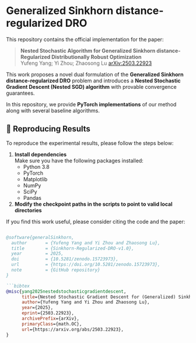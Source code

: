 # Generalized Sinkhorn distance-regularized DRO

This repository contains the official implementation for the paper:

> **Nested Stochastic Algorithm for Generalized Sinkhorn distance-Regularized Distributionally Robust Optimization**  
> Yufeng Yang; Yi Zhou; Zhaosong Lu
> [arXiv:2503.22923](https://arxiv.org/abs/2503.22923)

This work proposes a novel dual formulation of the **Generalized Sinkhorn distance-regularized DRO** problem and introduces a **Nested Stochastic Gradient Descent (Nested SGD) algorithm** with provable convergence guarantees.

In this repository, we provide **PyTorch implementations** of our method along with several baseline algorithms.

## 🔄 Reproducing Results

To reproduce the experimental results, please follow the steps below:

1. **Install dependencies**  
   Make sure you have the following packages installed:
   - Python 3.8
   - PyTorch
   - Matplotlib
   - NumPy
   - SciPy
   - Pandas
2. **Modify the checkpoint paths in the scripts to point to valid local directories**


If you find this work useful, please consider citing the code and the paper:

```bibtex

@software{generalSinkhorn,
  author       = {Yufeng Yang and Yi Zhou and Zhaosong Lu},
  title        = {Sinkhorn-Regularized-DRO-v1.0},
  year         = 2025,
  doi          = {10.5281/zenodo.15723973},
  url          = {https://doi.org/10.5281/zenodo.15723973},
  note         = {GitHub repository}
}

```bibtex
@misc{yang2025nestedstochasticgradientdescent,
      title={Nested Stochastic Gradient Descent for (Generalized) Sinkhorn Distance-Regularized Distributionally Robust Optimization}, 
      author={Yufeng Yang and Yi Zhou and Zhaosong Lu},
      year={2025},
      eprint={2503.22923},
      archivePrefix={arXiv},
      primaryClass={math.OC},
      url={https://arxiv.org/abs/2503.22923}, 
}
